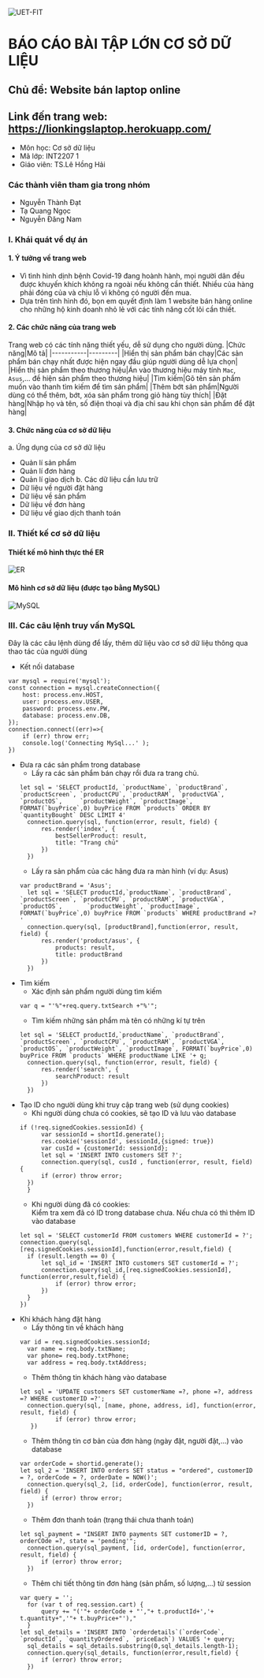 ![UET-FIT](public/image/uet-logo.png)
# BÁO CÁO BÀI TẬP LỚN CƠ SỞ DỮ LIỆU
## Chủ đề: Website bán laptop online
## Link đến trang web: https://lionkingslaptop.herokuapp.com/
  * Môn học: Cơ sở dữ liệu
  * Mã lớp: INT2207 1
  * Giáo viên: TS.Lê Hồng Hải
### Các thành viên tham gia trong nhóm
  * Nguyễn Thành Đạt
  * Tạ Quang Ngọc
  * Nguyễn Đăng Nam
### I. Khái quát về dự án
#### 1. Ý tưởng về trang web
- Vì tình hình dịnh bệnh Covid-19 đang hoành hành, mọi người dân đều được khuyến khích không ra ngoài nếu không cần thiết. Nhiều của hàng phải đóng của và chịu lỗ vì không có người đến mua.
- Dựa trên tình hình đó, bọn em quyết định làm 1 website bán hàng online cho những hộ kinh doanh nhỏ lẻ với các tính năng cốt lõi cần thiết.
#### 2. Các chức năng của trang web
Trang web có các tính năng thiết yếu, dễ sử dụng cho người dùng.
|Chức năng|Mô tả|
|-----------|---------|
|Hiển thị sản phẩm bán chạy|Các sản phẩm bán chạy nhất được hiện ngay đầu giúp người dùng dễ lựa chọn|
|Hiển thị sản phẩm theo thương hiệu|Án vào thương hiệu máy tính `Mac`, `Asus`,... đề hiện sản phẩm theo thương hiệu|
|Tìm kiếm|Gõ tên sản phẩm muốn vào thanh tìm kiếm để tìm sản phẩm|
|Thêm bớt sản phẩm|Người dùng có thể thêm, bớt, xóa sản phẩm trong giỏ hàng tùy thích|
|Đặt hàng|Nhập họ và tên, số điện thoại và địa chỉ sau khi chọn sản phẩm để đặt hàng|
#### 3. Chức năng của cơ sở dữ liệu
a. Ứng dụng của cơ sở dữ liệu
- Quản lí sản phẩm
- Quản lí đơn hàng
- Quản lí giao dịch
b. Các dữ liệu cần lưu trữ
- Dữ liệu về người đặt hàng
- Dữ liệu về sản phẩm
- Dữ liệu về đơn hàng
- Dữ liệu về giao dịch thanh toán
### II. Thiết kế cơ sở dữ liệu
#### Thiết kế mô hình thực thể ER
![ER](public/image/ER.png)
#### Mô hình cơ sở dữ liệu (được tạo bằng MySQL)
![MySQL](public/image/MySQL.png)
### III. Các câu lệnh truy vấn MySQL
Đây là các câu lệnh dùng để lấy, thêm dữ liệu vào cơ sở dữ liệu thông qua thao tác của người dùng
* Kết nối database
~~~ 
var mysql = require('mysql');  
const connection = mysql.createConnection({
	host: process.env.HOST,
	user: process.env.USER,
	password: process.env.PW,
	database: process.env.DB,
});
connection.connect((err)=>{
	if (err) throw err;
	console.log('Connecting MySql...' );
})
~~~
* Đưa ra các sản phẩm trong database
  * Lấy ra các sản phẩm bán chạy rồi đưa ra trang chủ.
  ~~~
  let sql = 'SELECT productId, `productName`, `productBrand`, `productScreen`, `productCPU`, `productRAM`, `productVGA`, `productOS`,     `productWeight`, `productImage`, FORMAT(`buyPrice`,0) buyPrice FROM `products` ORDER BY `quantityBought` DESC LIMIT 4'
	connection.query(sql, function(error, result, field) {
		res.render('index', {
			bestSellerProduct: result,
			title: "Trang chủ"
		})
	})
  ~~~
  * Lấy ra sản phẩm của các hãng đưa ra màn hình (ví dụ: Asus)
  ~~~
  var productBrand = 'Asus';
	let sql = 'SELECT productId,`productName`, `productBrand`, `productScreen`, `productCPU`, `productRAM`, `productVGA`, `productOS`,       `productWeight`, `productImage`, FORMAT(`buyPrice`,0) buyPrice FROM `products` WHERE productBrand =? '
	connection.query(sql, [productBrand],function(error, result, field) {
		res.render('product/asus', {
			products: result,
			title: productBrand
		})
	})
  ~~~
* Tìm kiếm
  * Xác định sản phẩm người dùng tìm kiếm
  ~~~
  var q = "'%"+req.query.txtSearch +"%'";
  ~~~
  * Tìm kiếm những sản phẩm mà tên có những kí tự trên
  ~~~
  let sql = 'SELECT productId,`productName`, `productBrand`, `productScreen`, `productCPU`, `productRAM`, `productVGA`, `productOS`, `productWeight`, `productImage`, FORMAT(`buyPrice`,0) buyPrice FROM `products` WHERE productName LIKE '+ q;
	connection.query(sql, function(error, result, field) {
		res.render('search', {
			searchProduct: result
		})
	})
  ~~~
* Tạo ID cho người dùng khi truy cập trang web (sử dụng cookies)  
  * Khi người dùng chưa có cookies, sẽ tạo ID và lưu vào database
  ~~~
  if (!req.signedCookies.sessionId) {
		var sessionId = shortId.generate();
		res.cookie('sessionId', sessionId,{signed: true})
		var cusId = {customerId: sessionId};
		let sql = 'INSERT INTO customers SET ?';
		connection.query(sql, cusId , function(error, result, field) {
		if (error) throw error;
	})
	}
  ~~~
  * Khi người dùng đã có cookies:  
  Kiểm tra xem đã có ID trong database chưa. Nếu chưa có thì thêm ID vào database
  ~~~
  let sql = 'SELECT customerId FROM customers WHERE customerId = ?';
  connection.query(sql,[req.signedCookies.sessionId],function(error,result,field) {
	if (result.length == 0) {
		let sql_id = 'INSERT INTO customers SET customerId = ?';
		connection.query(sql_id,[req.signedCookies.sessionId], function(error,result,field) {
			if (error) throw error;
		})
	}
  })
  ~~~
* Khi khách hàng đặt hàng
  * Lấy thông tin về khách hàng
  ~~~
  var id = req.signedCookies.sessionId;
	var name = req.body.txtName;
	var phone= req.body.txtPhone;
	var address = req.body.txtAddress;
  ~~~
  * Thêm thông tin khách hàng vào database
  ~~~
  let sql = 'UPDATE customers SET customerName =?, phone =?, address =? WHERE customerID =?';
	connection.query(sql, [name, phone, address, id], function(error, result, field) {
			if (error) throw error;
	 })
  ~~~
  * Thêm thông tin cơ bản của đơn hàng (ngày đặt, người đặt,...) vào database
  ~~~
  var orderCode = shortid.generate();
  let sql_2 = 'INSERT INTO orders SET status = "ordered", customerID = ?, orderCode = ?, orderDate = NOW()';
	connection.query(sql_2, [id, orderCode], function(error, result, field) {
		if (error) throw error;
	})
  ~~~
  * Thêm đơn thanh toán (trạng thái chưa thanh toán)
  ~~~
  let sql_payment = "INSERT INTO payments SET customerID = ?, orderCOde =?, state = 'pending'";
	connection.query(sql_payment, [id, orderCode], function(error, result, field) {
		if (error) throw error;
	})
  ~~~
  * Thêm chi tiết thông tin đơn hàng (sản phẩm, số lượng,...) từ session
  ~~~
  var query = '';
	for (var t of req.session.cart) {
		query += "('"+ orderCode + "',"+ t.productId+','+ t.quantity+",'"+ t.buyPrice+"')," 
	}
  let sql_details = 'INSERT INTO `orderdetails`(`orderCode`, `productId`, `quantityOrdered`, `priceEach`) VALUES '+ query;
	sql_details = sql_details.substring(0,sql_details.length-1);
	connection.query(sql_details, function(error,result,field) {
		if (error) throw error;
	})
  ~~~
  
